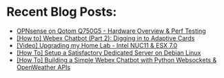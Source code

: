 # Recent Blog Posts: 

<!-- BLOG-POST-LIST:START -->
- [OPNsense on Qotom Q750G5 - Hardware Overview &amp; Perf Testing](https://0x2142.com/opnsense-qotom-q750gs/)
- [[How to] Webex Chatbot &lpar;Part 2&rpar;: Digging in to Adaptive Cards](https://0x2142.com/webex-chatbot-with-adaptivecards/)
- [[Video] Upgrading my Home Lab - Intel NUC11 &amp; ESX 7.0](https://0x2142.com/home-lab-upgrade-intel-nuc11/)
- [[How To] Setup a Satisfactory Dedicated Server on Debian Linux](https://0x2142.com/how-to-set-up-a-satisfactory-dedicated-game-server/)
- [[How To] Building a Simple Webex Chatbot with Python Websockets &amp; OpenWeather APIs](https://0x2142.com/how-to-building-a-basic-webex-chatbot/)
<!-- BLOG-POST-LIST:END -->
